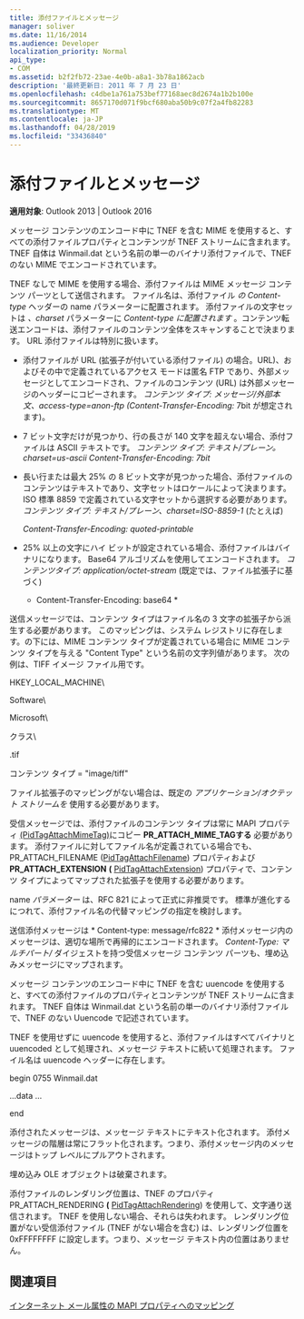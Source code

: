 ```yaml
---
title: 添付ファイルとメッセージ
manager: soliver
ms.date: 11/16/2014
ms.audience: Developer
localization_priority: Normal
api_type:
- COM
ms.assetid: b2f2fb72-23ae-4e0b-a8a1-3b78a1862acb
description: '最終更新日: 2011 年 7 月 23 日'
ms.openlocfilehash: c4dbe1a761a753bef77168aec8d2674a1b2b100e
ms.sourcegitcommit: 8657170d071f9bcf680aba50b9c07f2a4fb82283
ms.translationtype: MT
ms.contentlocale: ja-JP
ms.lasthandoff: 04/28/2019
ms.locfileid: "33436840"
---
```

# <a name="attached-files-and-messages"></a>添付ファイルとメッセージ

  
  
**適用対象**: Outlook 2013 | Outlook 2016 
  
メッセージ コンテンツのエンコード中に TNEF を含む MIME を使用すると、すべての添付ファイルプロパティとコンテンツが TNEF ストリームに含まれます。 TNEF 自体は Winmail.dat という名前の単一のバイナリ添付ファイルで、TNEF のない MIME でエンコードされています。 
  
TNEF なしで MIME を使用する場合、添付ファイルは MIME メッセージ コンテンツ パーツとして送信されます。 ファイル名は、添付ファイル  *の*  *Content-type*  ヘッダーの name パラメーターに配置されます。 添付ファイルの文字セットは  *、charset*  パラメーターに  *Content-type に配置されます*  。コンテンツ転送エンコードは、添付ファイルのコンテンツ全体をスキャンすることで決まります。 URL 添付ファイルは特別に扱います。 
  
- 添付ファイルが URL (拡張子が付いている添付ファイル) の場合。URL)、およびその中で定義されているアクセス モードは匿名 FTP であり、外部メッセージとしてエンコードされ、ファイルのコンテンツ (URL) は外部メッセージのヘッダーにコピーされます。 *コンテンツ タイプ: メッセージ/外部本文、access-type=anon-ftp (Content-Transfer-Encoding:*  7bit が想定されます)。 
    
- 7 ビット文字だけが見つかり、行の長さが 140 文字を超えない場合、添付ファイルは ASCII テキストです。 *コンテンツ タイプ: テキスト/プレーン。charset=us-ascii Content-Transfer-Encoding: 7bit* 
    
- 長い行または最大 25% の 8 ビット文字が見つかった場合、添付ファイルのコンテンツはテキストであり、文字セットはロケールによって決まります。 ISO 標準 8859 で定義されている文字セットから選択する必要があります。 *コンテンツ タイプ: テキスト/プレーン、charset=ISO-8859-1*  (たとえば) 
    
     *Content-Transfer-Encoding: quoted-printable* 
    
- 25% 以上の文字にハイ ビットが設定されている場合、添付ファイルはバイナリになります。 Base64 アルゴリズムを使用してエンコードされます。 *コンテンツタイプ: application/octet-stream*  (既定では、ファイル拡張子に基づく) 
    
     * Content-Transfer-Encoding: base64 * 
    
送信メッセージでは、コンテンツ タイプはファイル名の 3 文字の拡張子から派生する必要があります。 このマッピングは、システム レジストリに存在します。の下には、MIME コンテンツ タイプが定義されている場合に MIME コンテンツ タイプを与える "Content Type" という名前の文字列値があります。 次の例は、TIFF イメージ ファイル用です。
  
HKEY_LOCAL_MACHINE\
  
Software\
  
Microsoft\
  
クラス\
  
.tif
  
コンテンツ タイプ = "image/tiff"
  
ファイル拡張子のマッピングがない場合は、既定の  *アプリケーション/オクテット ストリームを*  使用する必要があります。 
  
受信メッセージでは、添付ファイルのコンテンツ タイプは常に MAPI プロパティ [(PidTagAttachMimeTag)](pidtagattachmimetag-canonical-property.md)にコピー **PR_ATTACH_MIME_TAGする** 必要があります。 添付ファイルに対してファイル名が定義されている場合でも、PR_ATTACH_FILENAME ([PidTagAttachFilename](pidtagattachfilename-canonical-property.md)) プロパティおよび **PR_ATTACH_EXTENSION** **(** [PidTagAttachExtension](pidtagattachextension-canonical-property.md)) プロパティで、コンテンツ タイプによってマップされた拡張子を使用する必要があります。
  
name  *パラメーター*  は、RFC 821 によって正式に非推奨です。 標準が進化するにつれて、添付ファイル名の代替マッピングの指定を検討します。 
  
送信添付メッセージは * Content-type: message/rfc822 * 添付メッセージ内のメッセージは、適切な場所で再帰的にエンコードされます。 *Content-Type: マルチパート/* ダイジェストを持つ受信メッセージ コンテンツ パーツも、埋め込みメッセージにマップされます。 
  
メッセージ コンテンツのエンコード中に TNEF を含む uuencode を使用すると、すべての添付ファイルのプロパティとコンテンツが TNEF ストリームに含まれます。 TNEF 自体は Winmail.dat という名前の単一のバイナリ添付ファイルで、TNEF のない Uuencode で記述されています。
  
TNEF を使用せずに uuencode を使用すると、添付ファイルはすべてバイナリと uuencoded として処理され、メッセージ テキストに続いて処理されます。 ファイル名は uuencode ヘッダーに存在します。
  
 begin 0755 Winmail.dat 
  
 ...data ... 
  
 end 
  
添付されたメッセージは、メッセージ テキストにテキスト化されます。 添付メッセージの階層は常にフラット化されます。つまり、添付メッセージ内のメッセージはトップ レベルにプルアウトされます。
  
埋め込み OLE オブジェクトは破棄されます。
  
添付ファイルのレンダリング位置は、TNEF のプロパティ PR_ATTACH_RENDERING **(** [PidTagAttachRendering](pidtagattachrendering-canonical-property.md)) を使用して、文字通り送信されます。 TNEF を使用しない場合、それらは失われます。 レンダリング位置がない受信添付ファイル (TNEF がない場合を含む) は、レンダリング位置を 0xFFFFFFFF に設定します。つまり、メッセージ テキスト内の位置はありません。
  
## <a name="see-also"></a>関連項目



[インターネット メール属性の MAPI プロパティへのマッピング](mapping-of-internet-mail-attributes-to-mapi-properties.md)


